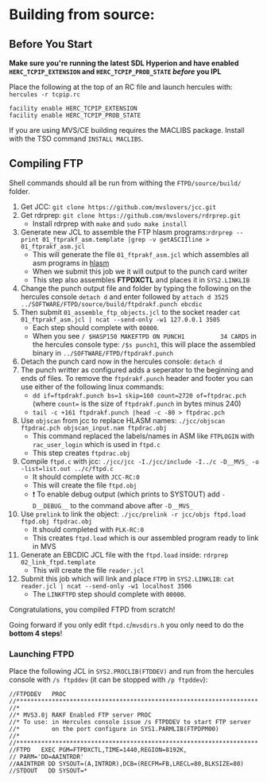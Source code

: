 # Building from source:

## Before You Start

**Make sure you're running the latest SDL Hyperion and have enabled `HERC_TCPIP_EXTENSION` and `HERC_TCPIP_PROB_STATE` *before* you IPL**

Place the following at the top of an RC file and launch hercules with: `hercules -r tcpip.rc`

```
facility enable HERC_TCPIP_EXTENSION
facility enable HERC_TCPIP_PROB_STATE
```

If you are using MVS/CE building requires the MACLIBS package. Install with the TSO command `INSTALL MACLIBS`.

## Compiling FTP

Shell commands should all be run from withing the `FTPD/source/build/` folder.

1) Get JCC: `git clone https://github.com/mvslovers/jcc.git`
2) Get rdrprep: `git clone https://github.com/mvslovers/rdrprep.git`
    - Install rdrprep with `make` and `sudo make install`
3) Generate new JCL to assemble the FTP hlasm programs:`rdrprep --print 01_ftprakf_asm.template |grep -v getASCIIline > 01_ftprakf_asm.jcl`
    - This will generate the file `01_ftprakf_asm.jcl` which assembles all asm programs in [hlasm](../hlasm)
    - When we submit this job we it will output to the punch card writer
    - This step also assembles **FTPDXCTL** and places it in `SYS2.LINKLIB`
4) Change the punch output file and folder by typing the following on the hercules console `detach d` and enter followed by `attach d 3525 ../SOFTWARE/FTPD/source/build/ftpdrakf.punch ebcdic`
5) Then submit `01_assemble_ftp_objects.jcl` to the socket reader `cat 01_ftprakf_asm.jcl | ncat --send-only -w1 127.0.0.1 3505`
    - Each step should complete with `00000`.
    - When you see `/ $HASP150 MAKEFTPD ON PUNCH1          34 CARDS` in the hercules console type: `/$s punch1`, this will place the assembled binary in `../SOFTWARE/FTPD/ftpdrakf.punch`
6) Detach the punch card now in the hercules console: `detach d`
7) The punch writter as configured adds a seperator to the beginning and ends of files. To remove the `ftpdrakf.punch` header and footer you can use either of the following linux commands:
    - `dd if=ftpdrakf.punch bs=1 skip=160 count=2720 of=ftpdrac.pch` (where `count=` is the size of `ftpdrakf.punch` in bytes minus 240)
    - `tail -c +161 ftpdrakf.punch |head -c -80 > ftpdrac.pch`
8) Use `objscan` from jcc to replace HLASM names: `./jcc/objscan ftpdrac.pch objscan_input.nam ftpdrac.obj`
    - This command replaced the labels/names in ASM like `FTPLOGIN` with `rac_user_login` which is used in `ftpd.c`
    - This step creates `ftpdrac.obj`
9) Compile `ftpd.c` with jcc: `./jcc/jcc -I./jcc/include -I../c -D__MVS_ -o -list=list.out ../c/ftpd.c`
    - It should complete with `JCC-RC:0`
    - This will create the file `ftpd.obj`
    - :exclamation: To enable debug output (which prints to SYSTOUT) add `-D__DEBUG__` to the command above after `-D__MVS_`
10) Use `prelink` to link the object: `./jcc/prelink -r jcc/objs ftpd.load ftpd.obj ftpdrac.obj`
    - It should completed with `PLK-RC:0`
    - This creates `ftpd.load` which is our assembled program ready to link in MVS
11) Generate an EBCDIC JCL file with the `ftpd.load` inside: `rdrprep 02_link_ftpd.template`
    - This will create the file `reader.jcl`
12) Submit this job which will link and place `FTPD` in `SYS2.LINKLIB`: `cat reader.jcl | ncat --send-only -w1 localhost 3506`
    - The `LINKFTPD` step should complete with `00000`.

Congratulations, you compiled FTPD from scratch!

Going forward if you only edit `ftpd.c`/`mvsdirs.h` you only need to do the **bottom 4 steps**!

### Launching FTPD

Place the following JCL in `SYS2.PROCLIB(FTDDEV)` and run from the hercules console with `/s ftpddev` (it can be stopped with `/p ftpddev`):

```jcl
//FTPDDEV   PROC
//********************************************************************
//*
//* MVS3.8j RAKF Enabled FTP server PROC
//* To use: in Hercules console issue /s FTPDDEV to start FTP server
//*         on the port configure in SYS1.PARMLIB(FTPDPM00)
//*
//********************************************************************
//FTPD   EXEC PGM=FTPDXCTL,TIME=1440,REGION=8192K,
// PARM='DD=AAINTRDR'
//AAINTRDR DD SYSOUT=(A,INTRDR),DCB=(RECFM=FB,LRECL=80,BLKSIZE=80)
//STDOUT   DD SYSOUT=*
```
